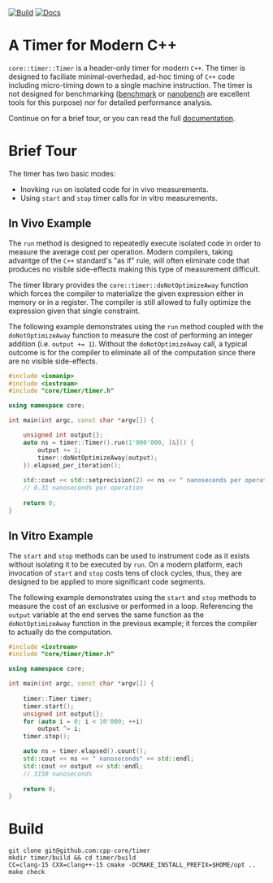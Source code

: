[![Build](https://github.com/cpp-core/timer/actions/workflows/build.yaml/badge.svg)](https://github.com/cpp-core/timer/actions/workflows/build.yaml) [![Docs](https://github.com/cpp-core/timer/actions/workflows/docs.yaml/badge.svg)](https://github.com/cpp-core/timer/actions/workflows/docs.yaml)

# A Timer for Modern C++
`core::timer::Timer` is a header-only timer for modern
`C++`. The timer is designed to faciliate minimal-overhedad, ad-hoc
timing of `C++` code including micro-timing down to a single machine
instruction. The timer is not designed for benchmarking
([benchmark](https://github.com/google/benchmark) or
[nanobench](https://github.com/martinus/nanobench) are excellent tools
for this purpose) nor for detailed performance analysis.

Continue on for a brief tour, or you can read the full
[documentation](https://cpp-core.github.io/timer/).

# Brief Tour
The timer has two basic modes:
- Inovking `run` on isolated code for in vivo measurements.
- Using `start` and `stop` timer calls for in vitro measurements.

## In Vivo Example
The `run` method is designed to repeatedly execute isolated code in
order to measure the average cost per operation. Modern compilers,
taking advantge of the `C++` standard's "as if" rule, will often
eliminate code that produces no visible side-effects making this type
of measurement difficult.

The timer library provides the `core::timer::doNotOptimizeAway`
function which forces the compiler to materialize the given expression
either in memory or in a register. The compiler is still allowed to
fully optimize the expression given that single constraint.

The following example demonstrates using the `run` method coupled with
the `doNotOptimizeAway` function to measure the cost of performing an
integer addition (i.e. `output += 1`). Without the `doNotOptimizeAway`
call, a typical outcome is for the compiler to eliminate all of the
computation since there are no visible side-effects.

```c++
#include <iomanip>
#include <iostream>
#include "core/timer/timer.h"

using namespace core;

int main(int argc, const char *argv[]) {

    unsigned int output{};
    auto ns = timer::Timer().run(1'000'000, [&]() {
	    output += 1;
	    timer::doNotOptimizeAway(output);
    }).elapsed_per_iteration();
    
    std::cout << std::setprecision(2) << ns << " nanoseconds per operation" << std::endl;
    // 0.31 nanoseconds per operation
	
    return 0;
}
```

## In Vitro Example
The `start` and `stop` methods can be used to instrument code as it
exists without isolating it to be executed by `run`. On a modern
platform, each invocation of `start` and `stop` costs tens of clock
cycles, thus, they are designed to be applied to more significant code
segments.

The following example demonstrates using the `start` and `stop`
methods to measure the cost of an exclusive or performed in a
loop. Referencing the `output` variable at the end serves the same
function as the `doNotOptimizeAway` function in the previous example;
it forces the compiler to actually do the computation.

```c++
#include <iostream>
#include "core/timer/timer.h"

using namespace core;

int main(int argc, const char *argv[]) {
    
    timer::Timer timer;
    timer.start();
    unsigned int output{};
    for (auto i = 0; i < 10'000; ++i)
		output ^= i;
    timer.stop();

    auto ns = timer.elapsed().count();
    std::cout << ns << " nanoseconds" << std::endl;
    std::cout << output << std::endl;
    // 3150 nanoseconds
	
    return 0;
}
```


# Build

    git clone git@github.com:cpp-core/timer
    mkdir timer/build && cd timer/build
    CC=clang-15 CXX=clang++-15 cmake -DCMAKE_INSTALL_PREFIX=$HOME/opt ..
    make check
